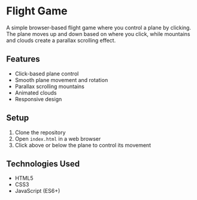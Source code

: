 # Flight Game

A simple browser-based flight game where you control a plane by clicking. The plane moves up and down based on where you click, while mountains and clouds create a parallax scrolling effect.

## Features
- Click-based plane control
- Smooth plane movement and rotation
- Parallax scrolling mountains
- Animated clouds
- Responsive design

## Setup
1. Clone the repository
2. Open `index.html` in a web browser
3. Click above or below the plane to control its movement

## Technologies Used
- HTML5
- CSS3
- JavaScript (ES6+)  